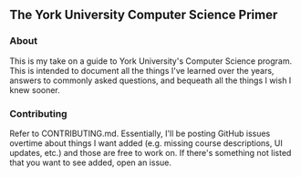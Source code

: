 ## The York University Computer Science Primer

### About
This is my take on a guide to York University's Computer Science program. This is
intended to document all the things I've learned over the years, answers to commonly
asked questions, and bequeath all the things I wish I knew sooner.

### Contributing
Refer to CONTRIBUTING.md. Essentially, I'll be posting GitHub issues overtime about
things I want added (e.g. missing course descriptions, UI updates, etc.) and those
are free to work on. If there's something not listed that you want to see added,
open an issue.
